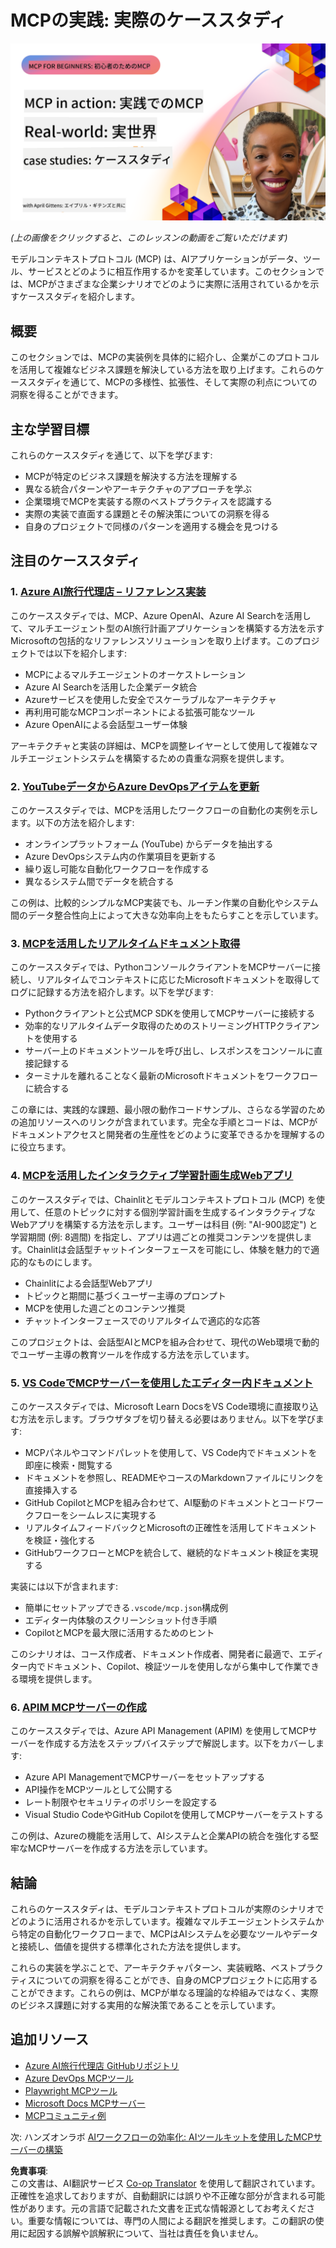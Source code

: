 <!--
CO_OP_TRANSLATOR_METADATA:
{
  "original_hash": "61a160248efabe92b09d7b08293d17db",
  "translation_date": "2025-07-29T00:16:15+00:00",
  "source_file": "09-CaseStudy/README.md",
  "language_code": "ja"
}
-->
# MCPの実践: 実際のケーススタディ

[![MCPの実践: 実際のケーススタディ](../../../translated_images/10.3262cc80b4de5071fde8ba74c5c5d6738a0a9f398dcc0423f0210f632e2238b8.ja.png)](https://youtu.be/IxshWb2Az5w)

_(上の画像をクリックすると、このレッスンの動画をご覧いただけます)_

モデルコンテキストプロトコル (MCP) は、AIアプリケーションがデータ、ツール、サービスとどのように相互作用するかを変革しています。このセクションでは、MCPがさまざまな企業シナリオでどのように実際に活用されているかを示すケーススタディを紹介します。

## 概要

このセクションでは、MCPの実装例を具体的に紹介し、企業がこのプロトコルを活用して複雑なビジネス課題を解決している方法を取り上げます。これらのケーススタディを通じて、MCPの多様性、拡張性、そして実際の利点についての洞察を得ることができます。

## 主な学習目標

これらのケーススタディを通じて、以下を学びます:

- MCPが特定のビジネス課題を解決する方法を理解する
- 異なる統合パターンやアーキテクチャのアプローチを学ぶ
- 企業環境でMCPを実装する際のベストプラクティスを認識する
- 実際の実装で直面する課題とその解決策についての洞察を得る
- 自身のプロジェクトで同様のパターンを適用する機会を見つける

## 注目のケーススタディ

### 1. [Azure AI旅行代理店 – リファレンス実装](./travelagentsample.md)

このケーススタディでは、MCP、Azure OpenAI、Azure AI Searchを活用して、マルチエージェント型のAI旅行計画アプリケーションを構築する方法を示すMicrosoftの包括的なリファレンスソリューションを取り上げます。このプロジェクトでは以下を紹介します:

- MCPによるマルチエージェントのオーケストレーション
- Azure AI Searchを活用した企業データ統合
- Azureサービスを使用した安全でスケーラブルなアーキテクチャ
- 再利用可能なMCPコンポーネントによる拡張可能なツール
- Azure OpenAIによる会話型ユーザー体験

アーキテクチャと実装の詳細は、MCPを調整レイヤーとして使用して複雑なマルチエージェントシステムを構築するための貴重な洞察を提供します。

### 2. [YouTubeデータからAzure DevOpsアイテムを更新](./UpdateADOItemsFromYT.md)

このケーススタディでは、MCPを活用したワークフローの自動化の実例を示します。以下の方法を紹介します:

- オンラインプラットフォーム (YouTube) からデータを抽出する
- Azure DevOpsシステム内の作業項目を更新する
- 繰り返し可能な自動化ワークフローを作成する
- 異なるシステム間でデータを統合する

この例は、比較的シンプルなMCP実装でも、ルーチン作業の自動化やシステム間のデータ整合性向上によって大きな効率向上をもたらすことを示しています。

### 3. [MCPを活用したリアルタイムドキュメント取得](./docs-mcp/README.md)

このケーススタディでは、PythonコンソールクライアントをMCPサーバーに接続し、リアルタイムでコンテキストに応じたMicrosoftドキュメントを取得してログに記録する方法を紹介します。以下を学びます:

- Pythonクライアントと公式MCP SDKを使用してMCPサーバーに接続する
- 効率的なリアルタイムデータ取得のためのストリーミングHTTPクライアントを使用する
- サーバー上のドキュメントツールを呼び出し、レスポンスをコンソールに直接記録する
- ターミナルを離れることなく最新のMicrosoftドキュメントをワークフローに統合する

この章には、実践的な課題、最小限の動作コードサンプル、さらなる学習のための追加リソースへのリンクが含まれています。完全な手順とコードは、MCPがドキュメントアクセスと開発者の生産性をどのように変革できるかを理解するのに役立ちます。

### 4. [MCPを活用したインタラクティブ学習計画生成Webアプリ](./docs-mcp/README.md)

このケーススタディでは、Chainlitとモデルコンテキストプロトコル (MCP) を使用して、任意のトピックに対する個別学習計画を生成するインタラクティブなWebアプリを構築する方法を示します。ユーザーは科目 (例: "AI-900認定") と学習期間 (例: 8週間) を指定し、アプリは週ごとの推奨コンテンツを提供します。Chainlitは会話型チャットインターフェースを可能にし、体験を魅力的で適応的なものにします。

- Chainlitによる会話型Webアプリ
- トピックと期間に基づくユーザー主導のプロンプト
- MCPを使用した週ごとのコンテンツ推奨
- チャットインターフェースでのリアルタイムで適応的な応答

このプロジェクトは、会話型AIとMCPを組み合わせて、現代のWeb環境で動的でユーザー主導の教育ツールを作成する方法を示しています。

### 5. [VS CodeでMCPサーバーを使用したエディター内ドキュメント](./docs-mcp/README.md)

このケーススタディでは、Microsoft Learn DocsをVS Code環境に直接取り込む方法を示します。ブラウザタブを切り替える必要はありません。以下を学びます:

- MCPパネルやコマンドパレットを使用して、VS Code内でドキュメントを即座に検索・閲覧する
- ドキュメントを参照し、READMEやコースのMarkdownファイルにリンクを直接挿入する
- GitHub CopilotとMCPを組み合わせて、AI駆動のドキュメントとコードワークフローをシームレスに実現する
- リアルタイムフィードバックとMicrosoftの正確性を活用してドキュメントを検証・強化する
- GitHubワークフローとMCPを統合して、継続的なドキュメント検証を実現する

実装には以下が含まれます:

- 簡単にセットアップできる`.vscode/mcp.json`構成例
- エディター内体験のスクリーンショット付き手順
- CopilotとMCPを最大限に活用するためのヒント

このシナリオは、コース作成者、ドキュメント作成者、開発者に最適で、エディター内でドキュメント、Copilot、検証ツールを使用しながら集中して作業できる環境を提供します。

### 6. [APIM MCPサーバーの作成](./apimsample.md)

このケーススタディでは、Azure API Management (APIM) を使用してMCPサーバーを作成する方法をステップバイステップで解説します。以下をカバーします:

- Azure API ManagementでMCPサーバーをセットアップする
- API操作をMCPツールとして公開する
- レート制限やセキュリティのポリシーを設定する
- Visual Studio CodeやGitHub Copilotを使用してMCPサーバーをテストする

この例は、Azureの機能を活用して、AIシステムと企業APIの統合を強化する堅牢なMCPサーバーを作成する方法を示しています。

## 結論

これらのケーススタディは、モデルコンテキストプロトコルが実際のシナリオでどのように活用されるかを示しています。複雑なマルチエージェントシステムから特定の自動化ワークフローまで、MCPはAIシステムを必要なツールやデータと接続し、価値を提供する標準化された方法を提供します。

これらの実装を学ぶことで、アーキテクチャパターン、実装戦略、ベストプラクティスについての洞察を得ることができ、自身のMCPプロジェクトに応用することができます。これらの例は、MCPが単なる理論的な枠組みではなく、実際のビジネス課題に対する実用的な解決策であることを示しています。

## 追加リソース

- [Azure AI旅行代理店 GitHubリポジトリ](https://github.com/Azure-Samples/azure-ai-travel-agents)
- [Azure DevOps MCPツール](https://github.com/microsoft/azure-devops-mcp)
- [Playwright MCPツール](https://github.com/microsoft/playwright-mcp)
- [Microsoft Docs MCPサーバー](https://github.com/MicrosoftDocs/mcp)
- [MCPコミュニティ例](https://github.com/microsoft/mcp)

次: ハンズオンラボ [AIワークフローの効率化: AIツールキットを使用したMCPサーバーの構築](../10-StreamliningAIWorkflowsBuildingAnMCPServerWithAIToolkit/README.md)

**免責事項**:  
この文書は、AI翻訳サービス [Co-op Translator](https://github.com/Azure/co-op-translator) を使用して翻訳されています。正確性を追求しておりますが、自動翻訳には誤りや不正確な部分が含まれる可能性があります。元の言語で記載された文書を正式な情報源としてお考えください。重要な情報については、専門の人間による翻訳を推奨します。この翻訳の使用に起因する誤解や誤解釈について、当社は責任を負いません。